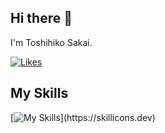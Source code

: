 ## Hi there 👋
I'm Toshihiko Sakai.

[![Likes](https://badgen.org/img/zenn/tossy21/likes?style=plastic)](https://zenn.dev/tossy21)

## My Skills
[![My Skills](https://skillicons.dev/icons?i=python,ruby,rails,aws,docker,elasticsearch,gcp,github,kubernetes,perl,)](https://skillicons.dev)

<!--
**tossyi/tossyi** is a ✨ _special_ ✨ repository because its `README.md` (this file) appears on your GitHub profile.

Here are some ideas to get you started:

- 🔭 I’m currently working on ...
- 🌱 I’m currently learning ...
- 👯 I’m looking to collaborate on ...
- 🤔 I’m looking for help with ...
- 💬 Ask me about ...
- 📫 How to reach me: ...
- 😄 Pronouns: ...
- ⚡ Fun fact: ...
-->
